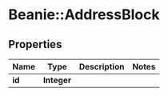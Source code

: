 # Beanie::AddressBlock

## Properties
Name | Type | Description | Notes
------------ | ------------- | ------------- | -------------
**id** | **Integer** |  | 


